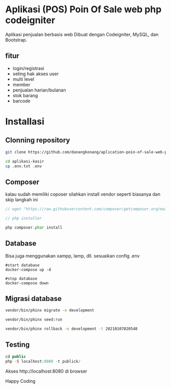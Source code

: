 # Aplikasi (POS) Poin Of Sale web php codeigniter
Aplikasi penjualan berbasis web Dibuat dengan Codeigniter, MySQL, dan Bootstrap.

## fitur
- login/registrasi
- seting hak akses user
- multi level
- member
- penjualan harian/bulanan
- stok barang
- barcode

# Installasi

## Clonning repository

```bash
git clone https://github.com/danangkonang/aplication-poin-of-sale-web-php-codeigniter.git aplikasi-kasir

cd aplikasi-kasir
cp .env.txt .env
```

## Composer

kalau sudah memiliki coposer silahkan install vendor seperti biasanya dan skip langkah ini

```php
// wget "https://raw.githubusercontent.com/composer/getcomposer.org/main/web/installer"

// php installer

php composer.phar install
```

## Database

Bisa juga menggunakan xampp, lamp, dll. sesuaikan config .env

```
#start database
docker-compose up -d

#stop database
docker-compose down
```

## Migrasi database

```bash
vendor/bin/phinx migrate -e development

vendor/bin/phinx seed:run

vendor/bin/phinx rollback -e development -t 20210107020548
```

## Testing

```php
cd public
php -S localhost:8080 -t publick/
```

Akses http://localhost:8080 di browser

Happy Coding

<!-- danangkonang21@gmail.com -->
